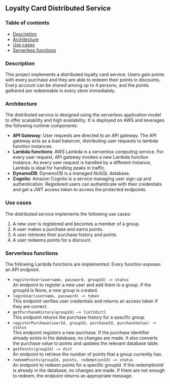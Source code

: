 ## Loyalty Card Distributed Service

### Table of contents
- [Description](#description)
- [Architecture](#architecture)
- [Use cases](#use-cases)
- [Serverless functions](#serverless-functions)

### Description
This project implements a distributed loyalty card service. Users gain points with every purchase and they are able to redeem their points in discounts. Every account can be shared among up to 4 persons, and the points gathered are redeemable in every store immediately.

### Architecture
The distributed service is designed using the serverless application model to offer scalability and high availability. It is deployed on AWS and leverages the following runtime components:
- **API Gateway**: User requests are directed to an API gateway. The API gateway acts as a load balancer, distributing user requests to lambda function instances.
- **Lambda functions**: AWS Lambda is a serverless computing service. For every user request, API gateway invokes a new Lambda function instance. As every user request is handled by a different instance, Lambda is ideal for handling peaks in traffic.
- **DynamoDB**: DynamoDB is a managed NoSQL database.
- **Cognito**: Amazon Cognito is a service managing user sign-up and authentication. Registered users can authenticate with their credentials and get a JWT access token to access the protected endpoints.

### Use cases
The distributed service implements the following use cases:
1. A new user is registered and becomes a member of a group.
2. A user makes a purchase and earns points.
3. A user retrieves their purchase history and points.
4. A user redeems points for a discount.

### Serverless functions
The following Lambda functions are implemented. Every function exposes an API endpoint.
- ```registerUser(username, password, groupId) –> status```  
An endpoint to register a new user and add them to a group. If the groupId is None, a new group is created.
- ```loginUser(username, password) –> token```  
This endpoint verifies user credentials and returns an access token if they are correct.
- ```getPurchaseHistory(groupId) –> list[dict]```  
This endpoint returns the purchase history for a specific group.
- ```registerPurchase(userId, groupId, purchaseId, purchaseValue) -> status```  
This endpoint registers a new purchase. If the purchase identifier already exists in the database, no changes are made. It also converts the purchase value to points and updates the relevant database table.
- ```getPoints(groupId) –> dict```  
An endpoint to retrieve the number of points that a group currently has.
- ```redeemPoints(groupId, points, redemptionId) –> status```  
An endpoint to redeem points for a specific groupId. If the redemptionId is already in the database, no changes are made. If there are not enough to redeem, the endpoint returns an appropriate message.
